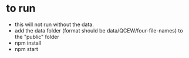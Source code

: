 # to run
* this will not run without the data. 
* add the data folder (format should be data/QCEW/four-file-names) to the "public" folder
* npm install
* npm start 
